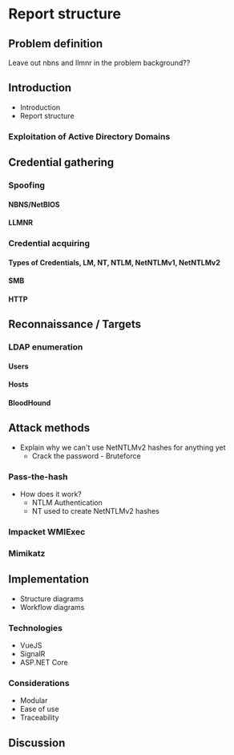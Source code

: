 # Report structure

## Problem definition
Leave out nbns and llmnr in the problem background??

## Introduction
* Introduction
* Report structure
### Exploitation of Active Directory Domains

## Credential gathering
### Spoofing
#### NBNS/NetBIOS
#### LLMNR
### Credential acquiring
#### Types of Credentials, LM, NT, NTLM, NetNTLMv1, NetNTLMv2
#### SMB
#### HTTP

## Reconnaissance / Targets
### LDAP enumeration
#### Users
#### Hosts
#### BloodHound

## Attack methods
* Explain why we can't use NetNTLMv2 hashes for anything yet
    * Crack the password - Bruteforce

### Pass-the-hash
* How does it work?
    * NTLM Authentication
    * NT used to create NetNTLMv2 hashes

### Impacket WMIExec
### Mimikatz

## Implementation

* Structure diagrams
* Workflow diagrams

### Technologies
* VueJS
* SignalR
* ASP.NET Core

### Considerations
* Modular
* Ease of use
* Traceability

## Discussion